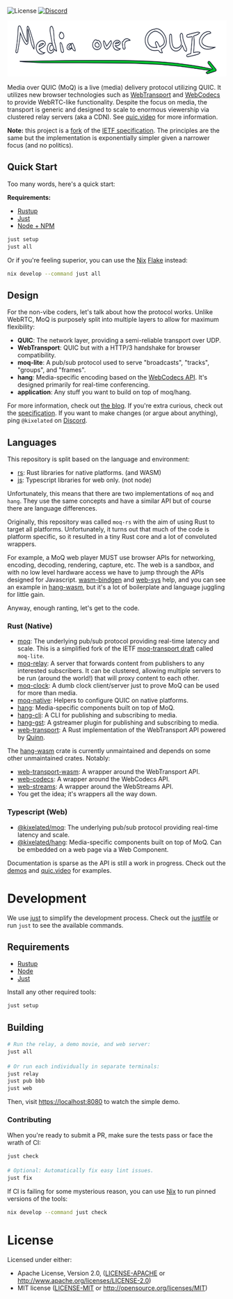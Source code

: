 ![License](https://img.shields.io/badge/license-MIT%2FApache--2.0-blue)
[![Discord](https://img.shields.io/discord/1124083992740761730)](https://discord.gg/FCYF3p99mr)

<p align="center">
	<img height="128px" src="https://github.com/kixelated/moq/blob/main/.github/logo.svg" alt="Media over QUIC">
</p>

Media over QUIC (MoQ) is a live (media) delivery protocol utilizing QUIC.
It utilizes new browser technologies such as [WebTransport](https://developer.mozilla.org/en-US/docs/Web/API/WebTransport_API) and [WebCodecs](https://developer.mozilla.org/en-US/docs/Web/API/WebCodecs_API) to provide WebRTC-like functionality.
Despite the focus on media, the transport is generic and designed to scale to enormous viewership via clustered relay servers (aka a CDN).
See [quic.video](https://quic.video) for more information.

**Note:** this project is a [fork](https://quic.video/blog/transfork) of the [IETF specification](https://datatracker.ietf.org/group/moq/documents/).
The principles are the same but the implementation is exponentially simpler given a narrower focus (and no politics).

## Quick Start
Too many words, here's a quick start:

**Requirements:**
- [Rustup](https://www.rust-lang.org/tools/install)
- [Just](https://github.com/casey/just?tab=readme-ov-file#installation)
- [Node + NPM](https://nodejs.org/)

```sh
just setup
just all
```

Or if you're feeling superior, you can use the [Nix](https://nixos.org/download.html) [Flake](https://nixos.wiki/wiki/Flakes) instead:

```sh
nix develop --command just all
```

## Design
For the non-vibe coders, let's talk about how the protocol works.
Unlike WebRTC, MoQ is purposely split into multiple layers to allow for maximum flexibility:

- **QUIC**: The network layer, providing a semi-reliable transport over UDP.
- **WebTransport**: QUIC but with a HTTP/3 handshake for browser compatibility.
- **moq-lite**: A pub/sub protocol used to serve "broadcasts", "tracks", "groups", and "frames".
- **hang**: Media-specific encoding based on the [WebCodecs API](https://developer.mozilla.org/en-US/docs/Web/API/WebCodecs_API). It's designed primarily for real-time conferencing.
- **application**: Any stuff you want to build on top of moq/hang.

For more information, check out [the blog](https://quic.video/blog/moq-onion).
If you're extra curious, check out the [specification](https://github.com/kixelated/moq-drafts).
If you want to make changes (or argue about anything), ping `@kixelated` on [Discord](https://discord.gg/FCYF3p99mr).


## Languages
This repository is split based on the language and environment:
- [rs](rs): Rust libraries for native platforms. (and WASM)
- [js](js): Typescript libraries for web only. (not node)

Unfortunately, this means that there are two implementations of `moq` and `hang`.
They use the same concepts and have a similar API but of course there are language differences.

Originally, this repository was called `moq-rs` with the aim of using Rust to target all platforms.
Unfortunately, it turns out that much of the code is platform specific, so it resulted in a tiny Rust core and a lot of convoluted wrappers.

For example, a MoQ web player MUST use browser APIs for networking, encoding, decoding, rendering, capture, etc.
The web is a sandbox, and with no low level hardware access we have to jump through the APIs designed for Javascript.
[wasm-bindgen](https://rustwasm.github.io/wasm-bindgen/) and [web-sys](https://rustwasm.github.io/wasm-bindgen/api/web_sys/) help, and you can see an example in [hang-wasm](rs/hang-wasm), but it's a lot of boilerplate and language juggling for little gain.

Anyway, enough ranting, let's get to the code.

### Rust (Native)
- [moq](https://docs.rs/moq-lite): The underlying pub/sub protocol providing real-time latency and scale. This is a simplified fork of the IETF [moq-transport draft](https://datatracker.ietf.org/doc/draft-ietf-moq-transport/) called `moq-lite`.
- [moq-relay](rs/moq-relay): A server that forwards content from publishers to any interested subscribers. It can be clustered, allowing multiple servers to be run (around the world!) that will proxy content to each other.
- [moq-clock](rs/moq-clock): A dumb clock client/server just to prove MoQ can be used for more than media.
- [moq-native](rs/moq-native): Helpers to configure QUIC on native platforms.
- [hang](https://docs.rs/hang): Media-specific components built on top of MoQ.
- [hang-cli](rs/hang-cli): A CLI for publishing and subscribing to media.
- [hang-gst](rs/hang-gst): A gstreamer plugin for publishing and subscribing to media.
- [web-transport](https://github.com/kixelated/web-transport-rs): A Rust implementation of the WebTransport API powered by [Quinn](https://github.com/quinn-rs/quinn).

The [hang-wasm](rs/hang-wasm) crate is currently unmaintained and depends on some other unmaintained crates. Notably:
- [web-transport-wasm](https://github.com/kixelated/web-transport-rs/tree/main/web-transport-wasm): A wrapper around the WebTransport API.
- [web-codecs](https://docs.rs/web-codecs/latest/web_codecs/): A wrapper around the WebCodecs API.
- [web-streams](https://docs.rs/web-streams/latest/web_streams/): A wrapper around the WebStreams API.
- You get the idea; it's wrappers all the way down.


### Typescript (Web)
- [@kixelated/moq](https://www.npmjs.com/package/@kixelated/moq): The underlying pub/sub protocol providing real-time latency and scale.
- [@kixelated/hang](https://www.npmjs.com/package/@kixelated/hang): Media-specific components built on top of MoQ. Can be embedded on a web page via a Web Component.

Documentation is sparse as the API is still a work in progress.
Check out the [demos](js/hang-demo) and [quic.video](https://github.com/kixelated/quic.video/blob/main/src/components/watch.tsx) for examples.


# Development
We use [just](https://github.com/casey/just) to simplify the development process.
Check out the [justfile](justfile) or run `just` to see the available commands.

## Requirements
- [Rustup](https://www.rust-lang.org/tools/install)
- [Node](https://nodejs.org/)
- [Just](https://github.com/casey/just?tab=readme-ov-file#installation)

Install any other required tools:
```sh
just setup
```


## Building

```sh
# Run the relay, a demo movie, and web server:
just all

# Or run each individually in separate terminals:
just relay
just pub bbb
just web
```

Then, visit [https://localhost:8080](localhost:8080) to watch the simple demo.

### Contributing
When you're ready to submit a PR, make sure the tests pass or face the wrath of CI:
```sh
just check

# Optional: Automatically fix easy lint issues.
just fix
```

If CI is failing for some mysterious reason, you can use [Nix](https://nixos.org/download.html) to run pinned versions of the tools:
```sh
nix develop --command just check
```


# License

Licensed under either:
-   Apache License, Version 2.0, ([LICENSE-APACHE](LICENSE-APACHE) or http://www.apache.org/licenses/LICENSE-2.0)
-   MIT license ([LICENSE-MIT](LICENSE-MIT) or http://opensource.org/licenses/MIT)
